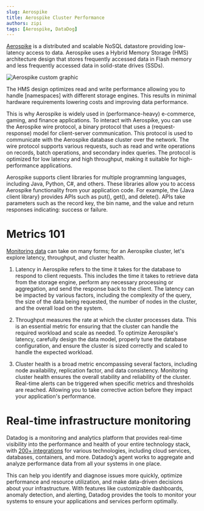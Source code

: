 ```yaml
---
slug: Aerospike
title: Aerospike Cluster Performance
authors: zipi
tags: [Aerospike, DataDog]
---
```


[Aerospike](https://aerospike.com/) is a distributed and scalable NoSQL datastore providing low-latency access to data. Aerospike uses a Hybrid Memory Storage (HMS) architecture design that stores frequently accessed data in Flash memory and less frequently accessed data in solid-state drives (SSDs). 

![Aerospike custom graphic](/img/Aerospike.png)


<!--truncate-->


The HMS design optimizes read and write performance allowing you to handle [namespaces] with different storage engines. This results in minimal hardware requirements lowering costs and improving data performance.

This is why Aerospike is widely used in (performance-heavy) e-commerce, gaming, and finance applications. To interact with Aerospike, you can use the Aerospike wire protocol, a binary protocol that uses a (request-response) model for client-server communication. This protocol is used to communicate with the Aerospike database cluster over the network. The wire protocol supports various requests, such as read and write operations on records, batch operations, and secondary index queries. The protocol is optimized for low latency and high throughput, making it suitable for high-performance applications.

Aerospike supports client libraries for multiple programming languages, including Java, Python,  C#, and others. These libraries allow you to access Aerospike functionality from your application code. For example, the {Java client library} provides APIs such as put(), get(), and delete(). APIs take parameters such as the record key, the bin name, and the value and return responses indicating: success or failure.

# Metrics 101

[Monitoring data](https://www.datadoghq.com/blog/monitoring-101-collecting-data/) can take on many forms; for an Aerospike cluster, let's explore latency, throughput, and cluster health. 

1. Latency in Aerospike refers to the time it takes for the database to respond to client requests. This includes the time it takes to retrieve data from the storage engine, perform any necessary processing or aggregation, and send the response back to the client. The latency can be impacted by various factors, including the complexity of the query, the size of the data being requested, the number of nodes in the cluster, and the overall load on the system.

2. Throughput measures the rate at which the cluster processes data. This is an essential metric for ensuring that the cluster can handle the required workload and scale as needed. To optimize Aerospike's latency, carefully design the data model, properly tune the database configuration, and ensure the cluster is sized correctly and scaled to handle the expected workload.

3. Cluster health is a broad metric encompassing several factors, including node availability, replication factor, and data consistency. Monitoring cluster health ensures the overall stability and reliability of the cluster. Real-time alerts can be triggered when specific metrics and thresholds are reached. Allowing you to take corrective action before they impact your application's performance.

# Real-time infrastructure monitoring 

Datadog is a monitoring and analytics platform that provides real-time visibility into the performance and health of your entire technology stack, with [200+ integrations](https://www.datadoghq.com/blog/tag/integration/) for various technologies, including cloud services, databases, containers, and more. Datadog’s agent works to aggregate and analyze performance data from all your systems in one place.

This can help you identify and diagnose issues more quickly, optimize performance and resource utilization, and make data-driven decisions about your infrastructure. With features like customizable dashboards, anomaly detection, and alerting, Datadog provides the tools to monitor your systems to ensure your applications and services perform optimally.